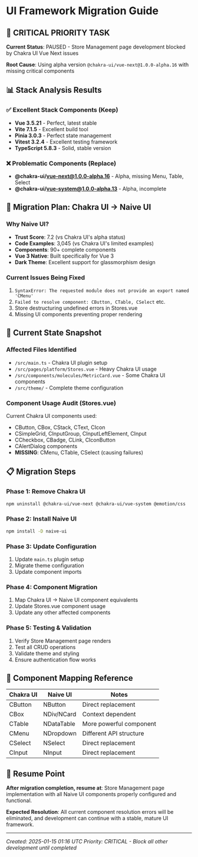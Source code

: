 # UI Framework Migration Guide

## 🚨 CRITICAL PRIORITY TASK

**Current Status**: PAUSED - Store Management page development blocked by Chakra UI Vue Next issues

**Root Cause**: Using alpha version `@chakra-ui/vue-next@1.0.0-alpha.16` with missing critical components

## 📊 Stack Analysis Results

### ✅ Excellent Stack Components (Keep)
- **Vue 3.5.21** - Perfect, latest stable
- **Vite 7.1.5** - Excellent build tool
- **Pinia 3.0.3** - Perfect state management
- **Vitest 3.2.4** - Excellent testing framework
- **TypeScript 5.8.3** - Solid, stable version

### ❌ Problematic Components (Replace)
- **@chakra-ui/vue-next@1.0.0-alpha.16** - Alpha, missing Menu, Table, Select
- **@chakra-ui/vue-system@1.0.0-alpha.13** - Alpha, incomplete

## 🎯 Migration Plan: Chakra UI → Naive UI

### Why Naive UI?
- **Trust Score**: 7.2 (vs Chakra UI's alpha status)
- **Code Examples**: 3,045 (vs Chakra UI's limited examples)
- **Components**: 90+ complete components
- **Vue 3 Native**: Built specifically for Vue 3
- **Dark Theme**: Excellent support for glassmorphism design

### Current Issues Being Fixed
1. `SyntaxError: The requested module does not provide an export named 'CMenu'`
2. `Failed to resolve component: CButton, CTable, CSelect` etc.
3. Store destructuring undefined errors in Stores.vue
4. Missing UI components preventing proper rendering

## 🔄 Current State Snapshot

### Affected Files Identified
- `/src/main.ts` - Chakra UI plugin setup
- `/src/pages/platform/Stores.vue` - Heavy Chakra UI usage
- `/src/components/molecules/MetricCard.vue` - Some Chakra UI components
- `/src/theme/` - Complete theme configuration

### Component Usage Audit (Stores.vue)
Current Chakra UI components used:
- CButton, CBox, CStack, CText, CIcon
- CSimpleGrid, CInputGroup, CInputLeftElement, CInput
- CCheckbox, CBadge, CLink, CIconButton
- CAlertDialog components
- **MISSING**: CMenu, CTable, CSelect (causing failures)

## 📋 Migration Steps

### Phase 1: Remove Chakra UI
```bash
npm uninstall @chakra-ui/vue-next @chakra-ui/vue-system @emotion/css
```

### Phase 2: Install Naive UI
```bash
npm install -D naive-ui
```

### Phase 3: Update Configuration
1. Update `main.ts` plugin setup
2. Migrate theme configuration
3. Update component imports

### Phase 4: Component Migration
1. Map Chakra UI → Naive UI component equivalents
2. Update Stores.vue component usage
3. Update any other affected components

### Phase 5: Testing & Validation
1. Verify Store Management page renders
2. Test all CRUD operations
3. Validate theme and styling
4. Ensure authentication flow works

## 🎨 Component Mapping Reference

| Chakra UI | Naive UI | Notes |
|-----------|----------|-------|
| CButton | NButton | Direct replacement |
| CBox | NDiv/NCard | Context dependent |
| CTable | NDataTable | More powerful component |
| CMenu | NDropdown | Different API structure |
| CSelect | NSelect | Direct replacement |
| CInput | NInput | Direct replacement |

## 🔗 Resume Point

**After migration completion, resume at**: Store Management page implementation with all Naive UI components properly configured and functional.

**Expected Resolution**: All current component resolution errors will be eliminated, and development can continue with a stable, mature UI framework.

---

*Created: 2025-01-15 01:16 UTC*
*Priority: CRITICAL - Block all other development until completed*